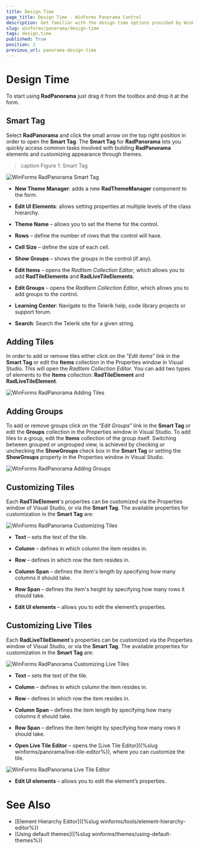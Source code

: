 ```yaml
---
title: Design Time
page_title: Design Time - WinForms Panorama Control
description: Get familiar with the design time options provided by WinForms Panorama.
slug: winforms/panorama/design-time
tags: design,time
published: True
position: 2
previous_url: panorama-design-time
---
```


# Design Time

To start using **RadPanorama** just drag it from the toolbox and drop it at the form.
 
## Smart Tag

Select **RadPanorama** and click the small arrow on the top right position in order to open the __Smart Tag__. The __Smart Tag__ for **RadPanorama** lets you quickly access common tasks involved with building **RadPanorama** elements and customizing appearance through themes.

>caption Figure 1: Smart Tag

![WinForms RadPanorama Smart Tag](images/panorama-design-time005.png)

* __New Theme Manager__: adds a new __RadThemeManager__ component to the form.
            
* __Edit UI Elements__: allows setting properties at multiple levels of the class hierarchy.
            
* __Theme Name__ – allows you to set the theme for the control.
 
* __Rows__ – define the number of rows that the control will have.

* __Cell Size__ – define the size of each cell.

* __Show Groups__ – shows the groups in the control (if any).

* __Edit Items__ – opens the *RadItem Collection Editor*, which allows you to add **RadTileElements** and **RadLiveTileElements**. 

* __Edit Groups__ – opens the *RadItem Collection Editor*, which allows you to add groups to the control.
           
* __Learning Center__: Navigate to the Telerik help, code library projects or support forum.

* __Search__: Search the Telerik site for a given string.    
     
## Adding Tiles

In order to add or remove tiles either click on the “*Edit items*” link in the **Smart Tag** or edit the __Items__ collection in the Properties window in Visual Studio. This will open the *RadItem Collection Editor*. You can add two types of elements to the __Items__ collection: __RadTileElement__ and __RadLiveTileElement__.

![WinForms RadPanorama Adding Tiles](images/panorama-design-time001.png)

## Adding Groups

To add or remove groups click on the “*Edit Groups*” link in the **Smart Tag** or edit the __Groups__ collection in the Properties window in Visual Studio. To add tiles to a group, edit the __Items__ collection of the group itself. Switching between grouped or ungrouped view, is achieved by checking or unchecking the **ShowGroups** check box in the **Smart Tag** or setting the __ShowGroups__ property in the Properties window in Visual Studio.

![WinForms RadPanorama Adding Groups](images/panorama-design-time002.png)

## Customizing Tiles

Each __RadTileElement__'s properties can be customized via the Properties window of Visual Studio, or via the **Smart Tag**. The available properties for customization in the **Smart Tag** are:

![WinForms RadPanorama Customizing Tiles](images/panorama-design-time003.png)

* **Text** – sets the text of the tile.

* **Column** – defines in which column the item resides in.

* **Row** – defines in which row the item resides in.

* **Column Span** – defines the item's length by specifying how many columns it should take.

* **Row Span** – defines the item's height by specifying how many rows it should take.

* **Edit UI elements** – allows you to edit the element’s properties.

## Customizing Live Tiles

Each __RadLiveTileElement__'s properties can be customized via the Properties window of Visual Studio, or via the **Smart Tag**. The available properties for customization in the **Smart Tag** are:

![WinForms RadPanorama Customizing Live Tiles](images/panorama-design-time004.png)

* **Text** – sets the text of the tile.

* **Column** – defines in which column the item resides in.

* **Row** – defines in which row the item resides in.

* **Column Span** – defines the item length by specifying how many columns it should take.

* **Row Span** – defines the item height by specifying how many rows it should take.

* **Open Live Tile Editor** – opens the [Live Tile Editor]({%slug winforms/panorama/live-tile-editor%}), where you can customize the tile. 

![WinForms RadPanorama Live Tile Editor](images/panorama-design-time006.png)

* **Edit UI elements** – allows you to edit the element’s properties.
 
# See Also

* [Element Hierarchy Editor]({%slug winforms/tools/element-hierarchy-editor%})
* [Using default themes]({%slug winforms/themes/using-default-themes%})














